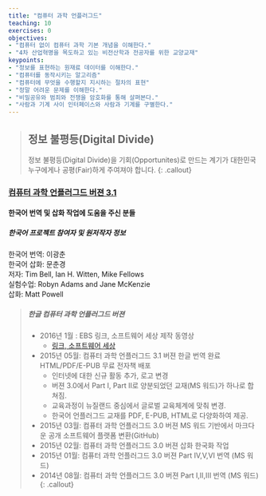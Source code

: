 ```yaml
---
title: "컴퓨터 과학 언플러그드"
teaching: 10
exercises: 0
objectives:
- "컴퓨터 없이 컴퓨터 과학 기본 개념을 이해한다."
- "4차 산업혁명을 목도하고 있는 비전산학과 전공자를 위한 교양교재"
keypoints:
- "정보를 표현하는 원재료 데이터를 이해한다."
- "컴퓨터를 동작시키는 알고리즘"
- "컴퓨터에 무엇을 수행할지 지시하는 절차의 표현"
- "정말 어려운 문제를 이해한다."
- "비밀공유와 범죄와 전쟁을 암호화를 통해 살펴본다."
- "사람과 기계 사이 인터페이스와 사람과 기계를 구별한다."
---
```


> ## 정보 불평등(Digital Divide)
>
> 정보 불평등(Digital Divide)을 기회(Opportunites)로 만드는 계기가 대한민국 누구에게나 공평(Fair)하게 주여져야 합니다.
{: .callout}

### **[컴퓨터 과학 언플러그드 버젼 3.1](http://unplugged.xwmooc.org/)**

#### 한국어 번역 및 삽화 작업에 도움을 주신 분들

##### 한국어 프로젝트 참여자 및 원저작자 정보
 
한국어 번역: 이광춘  
한국어 삽화: 문춘경  
저자: Tim Bell, Ian H. Witten, Mike Fellows  
실험수업:  Robyn Adams and Jane McKenzie  
삽화: Matt Powell  

> ##### 한글 컴퓨터 과학 언플러그드 버젼
>  
>  - 2016년 1월 : EBS 링크, 소프트웨어 세상 제작 동영상
>      -  [링크, 소프트웨어 세상](http://bit.ly/1Vx98an)
>  - 2015년 05월: 컴퓨터 과학 언플러그드 3.1 버젼 한글 번역 완료 HTML/PDF/E-PUB 무료 전자책 배포
>      - 인터넷에 대한 신규 활동 추가, 로고 변경
>      - 버젼 3.0에서 Part I, Part II로 양분되었던 교재(MS 워드)가 하나로 합쳐짐.
>      - 교육과정이 뉴질랜드 중심에서 글로벌 교육체계에 맞춰 변경.
>      - 한국어 언플러그드 교재를 PDF, E-PUB, HTML로 다양화하여 제공. 
>  - 2015년 03월: 컴퓨터 과학 언플러그드 3.0 버젼 MS 워드 기반에서 마크다운 공개 소프트웨어 플랫폼 변환(GitHub)
>  - 2015년 02월: 컴퓨터 과학 언플러그드 3.0 버젼 삽화 한국화 작업
>  - 2015년 01월: 컴퓨터 과학 언플러그드 3.0 버젼 Part IV,V,VI 번역 (MS 워드)
>  - 2014년 08월: 컴퓨터 과학 언플러그드 3.0 버젼 Part I,II,III 번역 (MS 워드) 
{: .callout}
